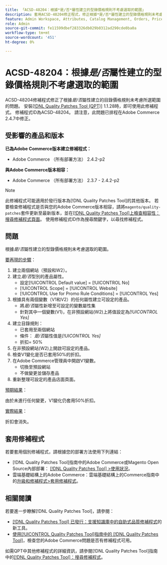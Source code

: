 ```yaml
---
title: 「ACSD-48204：根據*是/否*屬性建立的型錄價格規則不考慮選取的範圍」
description: 套用ACSD-48204修正程式，修正根據*是/否*屬性建立的型錄價格規則未考慮所選範圍的Adobe Commerce問題。
feature: Admin Workspace, Attributes, Catalog Management, Orders, Price Rules
role: Admin
source-git-commit: fe11599dbef283326db029b0312ad290cde0ba0a
workflow-type: tm+mt
source-wordcount: '451'
ht-degree: 0%

---
```


# ACSD-48204：根據&#x200B;*是/否*&#x200B;屬性建立的型錄價格規則不考慮選取的範圍

ACSD-48204修補程式修正了根據&#x200B;*是/否*&#x200B;屬性建立的目錄價格規則未考慮所選範圍的問題。 安裝[[!DNL Quality Patches Tool (QPT)]](https://experienceleague.adobe.com/en/docs/commerce-knowledge-base/kb/announcements/commerce-announcements/magento-quality-patches-released-new-tool-to-self-serve-quality-patches) 1.1.28時，即可使用此修補程式。 修補程式ID為ACSD-48204。 請注意，此問題已排程在Adobe Commerce 2.4.7中修正。

## 受影響的產品和版本

**已為Adobe Commerce版本建立修補程式：**

* Adobe Commerce （所有部署方法） 2.4.2-p2

**與Adobe Commerce版本相容：**

* Adobe Commerce （所有部署方法） 2.3.7 - 2.4.2-p2

>[!NOTE]
>
>此修補程式可能適用於發行版本為[!DNL Quality Patches Tool]的其他版本。 若要檢查修補程式是否與您的Adobe Commerce版本相容，請將`magento/quality-patches`套件更新至最新版本，並在[[!DNL Quality Patches Tool]上檢查相容性：搜尋修補程式頁面](https://experienceleague.adobe.com/tools/commerce-quality-patches/index.html)。 使用修補程式ID作為搜尋關鍵字，以尋找修補程式。

## 問題

根據&#x200B;*是/否*&#x200B;屬性建立的型錄價格規則未考慮選取的範圍。

<u>要再現的步驟</u>：

1. 建立兩個網站（預設和W2）。
1. 建立&#x200B;*是/否*&#x200B;型別的產品屬性。
   * 設定[!UICONTROL Default value] = [!UICONTROL No]
   * [!UICONTROL Scope] = [!UICONTROL Website]
   * [!UICONTROL Use for Promo Rule Conditions] = [!UICONTROL Yes]
1. 根據具有兩個變數（V1和V2）的任何屬性建立可設定的產品。
   * 將&#x200B;*是/否*&#x200B;屬性新增至可設定的變數屬性集
   * 針對其中一個變數(V1)，在非預設網站(W2)上將值設定為&#x200B;*[!UICONTROL Yes]*
1. 建立目錄規則：
   * 已套用至兩個網站
   * 條件： *是/否*&#x200B;屬性值是&#x200B;*[!UICONTROL Yes]*
   * 折扣= 50%
1. 在非預設網站(W2)上開啟可設定的產品。
1. 檢查V1變化是否已套用50%的折扣。
1. 在Adobe Commerce管理員中開啟V1變數。
   * 切換至預設網站
   * 不做變更並儲存產品
1. 重新整理可設定的產品店面頁面。

<u>預期結果</u>：

由於未進行任何變更，V1變化仍套用50%折扣。

<u>實際結果</u>：

折扣會消失。

## 套用修補程式

若要套用個別修補程式，請根據您的部署方法使用下列連結：

* [!DNL Quality Patches Tool]指南中的Adobe Commerce或Magento Open Source內部部署： [[!DNL Quality Patches Tool] >使用狀況](/help/tools/quality-patches-tool/usage.md)。
* 雲端基礎結構上的Adobe Commerce：雲端基礎結構上的Commerce指南中的[升級和修補程式>套用修補程式](https://experienceleague.adobe.com/docs/commerce-cloud-service/user-guide/develop/upgrade/apply-patches.html)。

## 相關閱讀

若要進一步瞭解[!DNL Quality Patches Tool]，請參閱：

* [[!DNL Quality Patches Tool] 已發行：支援知識庫中的自助式品質修補程式](https://experienceleague.adobe.com/en/docs/commerce-knowledge-base/kb/announcements/commerce-announcements/magento-quality-patches-released-new-tool-to-self-serve-quality-patches)的新工具。
* [使用[!UICONTROL Quality Patches Tool]指南中的 [!DNL Quality Patches Tool]](/help/tools/quality-patches-tool/patches-available-in-qpt/check-patch-for-magento-issue-with-magento-quality-patches.md)，檢查您的Adobe Commerce問題是否有修補程式可用。


如需QPT中其他修補程式的詳細資訊，請參閱[!DNL Quality Patches Tool]指南中的[[!DNL Quality Patches Tool]：搜尋修補程式](https://experienceleague.adobe.com/tools/commerce-quality-patches/index.html)。
